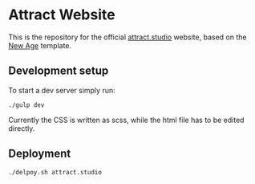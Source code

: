 # Attract Website

This is the repository for the official [attract.studio](https://attract.studio) website, based on the 
[New Age](https://github.com/BlackrockDigital/startbootstrap-new-age) template.

## Development setup

To start a dev server simply run:

```
./gulp dev
```

Currently the CSS is written as scss, while the html file has to be edited directly.

## Deployment

```
./delpoy.sh attract.studio
```

